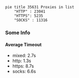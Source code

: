 
```mermaid
pie title 35631 Proxies in list
    "HTTP" : 23041
    "HTTPS": 5235
    "SOCKS" : 11316
```

### Some Info
#### Average Timeout

- mixed: 2.7s
- http: 1.3s
- https: 8.7s
- socks: 6.6s
